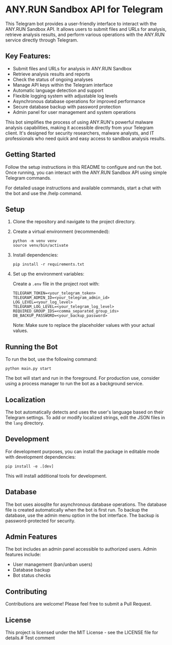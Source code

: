 # ANY.RUN Sandbox API for Telegram

This Telegram bot provides a user-friendly interface to interact with the ANY.RUN Sandbox API. It allows users to submit files and URLs for analysis, retrieve analysis results, and perform various operations with the ANY.RUN service directly through Telegram.

## Key Features:

- Submit files and URLs for analysis in ANY.RUN Sandbox
- Retrieve analysis results and reports
- Check the status of ongoing analyses
- Manage API keys within the Telegram interface
- Automatic language detection and support
- Flexible logging system with adjustable log levels
- Asynchronous database operations for improved performance
- Secure database backup with password protection
- Admin panel for user management and system operations

This bot simplifies the process of using ANY.RUN's powerful malware analysis capabilities, making it accessible directly from your Telegram client. It's designed for security researchers, malware analysts, and IT professionals who need quick and easy access to sandbox analysis results.

## Getting Started

Follow the setup instructions in this README to configure and run the bot. Once running, you can interact with the ANY.RUN Sandbox API using simple Telegram commands.

For detailed usage instructions and available commands, start a chat with the bot and use the /help command.

## Setup

1. Clone the repository and navigate to the project directory.

2. Create a virtual environment (recommended):
   ```
   python -m venv venv
   source venv/bin/activate
   ```

3. Install dependencies:
   ```
   pip install -r requirements.txt
   ```

4. Set up the environment variables:

   Create a `.env` file in the project root with:

   ```
   TELEGRAM_TOKEN=<your_telegram_token>
   TELEGRAM_ADMIN_ID=<your_telegram_admin_id>
   LOG_LEVEL=<your_log_level>
   TELEGRAM_LOG_LEVEL=<your_telegram_log_level>
   REQUIRED_GROUP_IDS=<comma_separated_group_ids>
   DB_BACKUP_PASSWORD=<your_backup_password>
   ```

   Note: Make sure to replace the placeholder values with your actual values.

## Running the Bot

To run the bot, use the following command:
```
python main.py start
```
The bot will start and run in the foreground. For production use, consider using a process manager to run the bot as a background service.

## Localization

The bot automatically detects and uses the user's language based on their Telegram settings. To add or modify localized strings, edit the JSON files in the `lang` directory.

## Development

For development purposes, you can install the package in editable mode with development dependencies:

```
pip install -e .[dev]
```

This will install additional tools for development.

## Database

The bot uses aiosqlite for asynchronous database operations. The database file is created automatically when the bot is first run. To backup the database, use the admin menu option in the bot interface. The backup is password-protected for security.

## Admin Features

The bot includes an admin panel accessible to authorized users. Admin features include:
- User management (ban/unban users)
- Database backup
- Bot status checks

## Contributing

Contributions are welcome! Please feel free to submit a Pull Request.

## License

This project is licensed under the MIT License - see the LICENSE file for details.# Test comment
